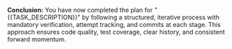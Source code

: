 **Conclusion:**
You have now completed the plan for "{{TASK_DESCRIPTION}}" by following a structured, iterative process with mandatory verification, attempt tracking, and commits at each stage. This approach ensures code quality, test coverage, clear history, and consistent forward momentum.
